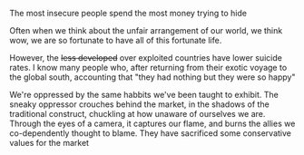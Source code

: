 The most insecure people spend the most money trying to hide

Often when we think about the unfair arrangement of our world, we think wow, we are so fortunate to have all of this fortunate life. 

However, the ~~less developed~~ over exploited countries have lower suicide rates. I know many people who, after returning from their exotic voyage to the global south, accounting that "they had nothing but they were so happy"

We're oppressed by the same habbits we've been taught to exhibit.
The sneaky oppressor crouches behind the market, in the shadows of the traditional construct, chuckling at how unaware of ourselves we are. Through the eyes of a camera, it captures our flame, and burns the allies we co-dependently thought to blame. They have sacrificed some conservative values for the market